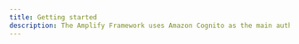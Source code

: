 ```yaml
---
title: Getting started
description: The Amplify Framework uses Amazon Cognito as the main authentication provider. Learn how to handle user registration, authentication, account recovery & other operations. 
---
```


<inline-fragment platform="js" src="/fragments/js/getting-started.md"></inline-fragment>
<inline-fragment platform="ios" src="~/sdk/auth/fragments/ios/getting-started.md"></inline-fragment>
<inline-fragment platform="android" src="~/sdk/auth/fragments/android/getting-started.md"></inline-fragment>
